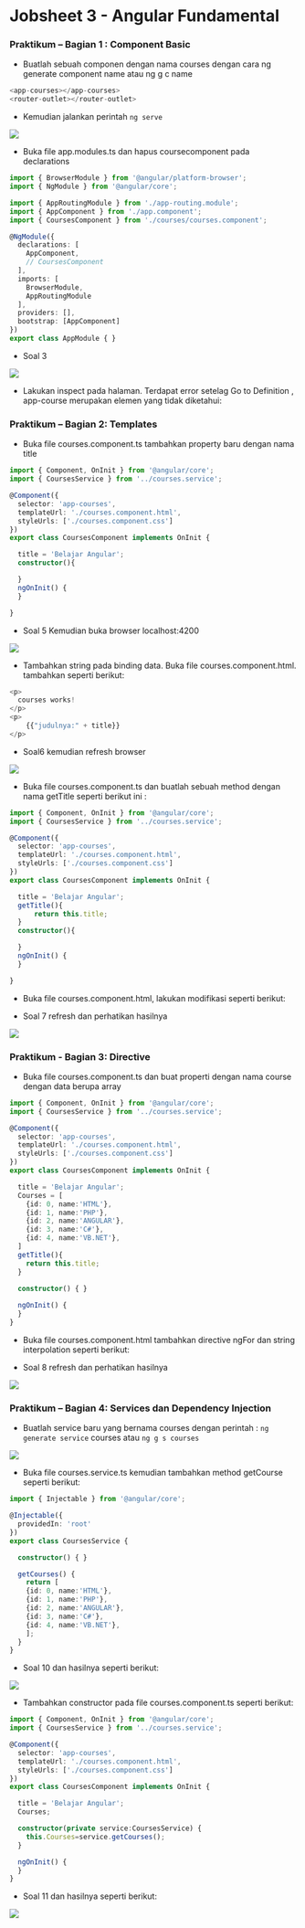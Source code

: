 # Jobsheet 3 - Angular Fundamental	

### Praktikum – Bagian 1 : Component Basic

- Buatlah sebuah componen dengan nama courses dengan cara ng generate component name atau ng g c name

```typescript
<app-courses></app-courses>
<router-outlet></router-outlet>
```

- Kemudian jalankan perintah `ng serve`

![](image/js3/2.png)

- Buka file app.modules.ts dan hapus coursecomponent pada declarations

```typescript
import { BrowserModule } from '@angular/platform-browser';
import { NgModule } from '@angular/core';

import { AppRoutingModule } from './app-routing.module';
import { AppComponent } from './app.component';
import { CoursesComponent } from './courses/courses.component';

@NgModule({
  declarations: [
    AppComponent,
    // CoursesComponent
  ],
  imports: [
    BrowserModule,
    AppRoutingModule
  ],
  providers: [],
  bootstrap: [AppComponent]
})
export class AppModule { }
```

- Soal 3

![](image/js3/3.png)

- Lakukan inspect pada halaman. Terdapat error setelag Go to Definition , app-course merupakan elemen yang tidak diketahui: 

### Praktikum – Bagian 2: Templates

- Buka file courses.component.ts tambahkan property baru dengan nama title

```typescript
import { Component, OnInit } from '@angular/core';
import { CoursesService } from '../courses.service';

@Component({
  selector: 'app-courses',
  templateUrl: './courses.component.html',
  styleUrls: ['./courses.component.css']
})
export class CoursesComponent implements OnInit {

  title = 'Belajar Angular';
  constructor(){

  }
  ngOnInit() {
  }

}
```

- Soal 5 Kemudian buka browser localhost:4200

![](image/js3/5.png)

- Tambahkan string pada binding data. Buka file courses.component.html. tambahkan seperti berikut:

```typescript
<p>
  courses works!
</p>
<p>
    {{"judulnya:" + title}}
</p>
```

- Soal6 kemudian refresh browser

![](image/js3/6.png)

- Buka file courses.component.ts dan buatlah sebuah method dengan nama getTitle seperti berikut ini :

```typescript
import { Component, OnInit } from '@angular/core';
import { CoursesService } from '../courses.service';

@Component({
  selector: 'app-courses',
  templateUrl: './courses.component.html',
  styleUrls: ['./courses.component.css']
})
export class CoursesComponent implements OnInit {

  title = 'Belajar Angular';
  getTitle(){
      return this.title;
  }
  constructor(){

  }
  ngOnInit() {
  }

}
```

- Buka file courses.component.html, lakukan modifikasi seperti berikut:

- Soal 7 refresh dan perhatikan hasilnya

![](image/js3/7.png)

### Praktikum - Bagian 3: Directive

- Buka file courses.component.ts dan buat properti dengan nama course dengan data berupa array

```typescript
import { Component, OnInit } from '@angular/core';
import { CoursesService } from '../courses.service';

@Component({
  selector: 'app-courses',
  templateUrl: './courses.component.html',
  styleUrls: ['./courses.component.css']
})
export class CoursesComponent implements OnInit {

  title = 'Belajar Angular';
  Courses = [
    {id: 0, name:'HTML'},
    {id: 1, name:'PHP'},
    {id: 2, name:'ANGULAR'},
    {id: 3, name:'C#'},
    {id: 4, name:'VB.NET'},
  ]
  getTitle(){
    return this.title;
  }
  
  constructor() { }

  ngOnInit() {
  }
}
```

- Buka file courses.component.html tambahkan directive ngFor dan string interpolation seperti berikut:

- Soal 8 refresh dan perhatikan hasilnya

![](image/js3/8.png)

### Praktikum – Bagian 4: Services dan Dependency Injection

- Buatlah service baru yang bernama courses dengan perintah : `ng generate service` courses atau `ng g s courses`

![](image/js3/9.png)

- Buka file courses.service.ts kemudian tambahkan method getCourse seperti berikut:

```typescript
import { Injectable } from '@angular/core';

@Injectable({
  providedIn: 'root'
})
export class CoursesService {

  constructor() { }

  getCourses() {
    return [
    {id: 0, name:'HTML'},
    {id: 1, name:'PHP'},
    {id: 2, name:'ANGULAR'},
    {id: 3, name:'C#'},
    {id: 4, name:'VB.NET'},
    ];
  }
}
```

- Soal 10 dan hasilnya seperti berikut:

![](image/js3/10.png)

- Tambahkan constructor pada file courses.component.ts seperti berikut:

```typescript
import { Component, OnInit } from '@angular/core';
import { CoursesService } from '../courses.service';

@Component({
  selector: 'app-courses',
  templateUrl: './courses.component.html',
  styleUrls: ['./courses.component.css']
})
export class CoursesComponent implements OnInit {

  title = 'Belajar Angular';
  Courses;

  constructor(private service:CoursesService) {
    this.Courses=service.getCourses();
  }

  ngOnInit() {
  }
}
```

- Soal 11 dan hasilnya seperti berikut:

![](image/js3/11.png)


